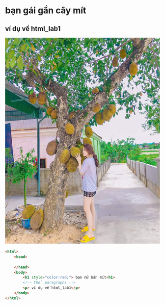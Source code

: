 # bạn gái gần cây mít
## ví dụ về html_lab1
![hinh](img/mannhut.jpg)
```html
<html>
    <head>
    
    </head>
    <body>
        <h1 style="color:red;"> bạn nữ bán mít<h1>
        <!-- thẻ paragraphs -->
        <p> ví dụ về html_lab1</p>
    </body>
</html>
```